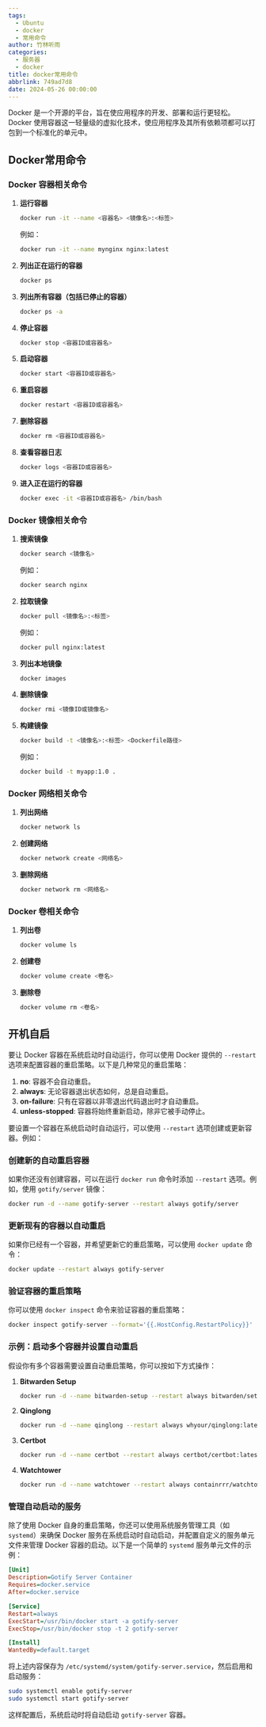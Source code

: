 ```yaml
---
tags:
  - Ubuntu
  - docker
  - 常用命令
author: 竹林听雨
categories:
  - 服务器
  - docker
title: docker常用命令
abbrlink: 749ad7d8
date: 2024-05-26 00:00:00
---
```

Docker 是一个开源的平台，旨在使应用程序的开发、部署和运行更轻松。Docker 使用容器这一轻量级的虚拟化技术，使应用程序及其所有依赖项都可以打包到一个标准化的单元中。
## Docker常用命令

### Docker 容器相关命令
1. **运行容器**
   ```bash
   docker run -it --name <容器名> <镜像名>:<标签>
   ```
   例如：
   ```bash
   docker run -it --name mynginx nginx:latest
   ```

2. **列出正在运行的容器**
   ```bash
   docker ps
   ```

3. **列出所有容器（包括已停止的容器）**
   ```bash
   docker ps -a
   ```

4. **停止容器**
   ```bash
   docker stop <容器ID或容器名>
   ```

5. **启动容器**
   ```bash
   docker start <容器ID或容器名>
   ```

6. **重启容器**
   ```bash
   docker restart <容器ID或容器名>
   ```

7. **删除容器**
   ```bash
   docker rm <容器ID或容器名>
   ```

8. **查看容器日志**
   ```bash
   docker logs <容器ID或容器名>
   ```

9. **进入正在运行的容器**
   ```bash
   docker exec -it <容器ID或容器名> /bin/bash
   ```

### Docker 镜像相关命令
1. **搜索镜像**
   ```bash
   docker search <镜像名>
   ```
   例如：
   ```bash
   docker search nginx
   ```

2. **拉取镜像**
   ```bash
   docker pull <镜像名>:<标签>
   ```
   例如：
   ```bash
   docker pull nginx:latest
   ```

3. **列出本地镜像**
   ```bash
   docker images
   ```

4. **删除镜像**
   ```bash
   docker rmi <镜像ID或镜像名>
   ```

5. **构建镜像**
   ```bash
   docker build -t <镜像名>:<标签> <Dockerfile路径>
   ```
   例如：
   ```bash
   docker build -t myapp:1.0 .
   ```

### Docker 网络相关命令
1. **列出网络**
   ```bash
   docker network ls
   ```

2. **创建网络**
   ```bash
   docker network create <网络名>
   ```

3. **删除网络**
   ```bash
   docker network rm <网络名>
   ```

### Docker 卷相关命令
1. **列出卷**
   ```bash
   docker volume ls
   ```

2. **创建卷**
   ```bash
   docker volume create <卷名>
   ```

3. **删除卷**
   ```bash
   docker volume rm <卷名>
   ```

## 开机自启
要让 Docker 容器在系统启动时自动运行，你可以使用 Docker 提供的 `--restart` 选项来配置容器的重启策略。以下是几种常见的重启策略：

1. **no**: 容器不会自动重启。
2. **always**: 无论容器退出状态如何，总是自动重启。
3. **on-failure**: 只有在容器以非零退出代码退出时才自动重启。
4. **unless-stopped**: 容器将始终重新启动，除非它被手动停止。

要设置一个容器在系统启动时自动运行，可以使用 `--restart` 选项创建或更新容器。例如：

### 创建新的自动重启容器

如果你还没有创建容器，可以在运行 `docker run` 命令时添加 `--restart` 选项。例如，使用 `gotify/server` 镜像：

```bash
docker run -d --name gotify-server --restart always gotify/server
```

### 更新现有的容器以自动重启

如果你已经有一个容器，并希望更新它的重启策略，可以使用 `docker update` 命令：

```bash
docker update --restart always gotify-server
```

### 验证容器的重启策略

你可以使用 `docker inspect` 命令来验证容器的重启策略：

```bash
docker inspect gotify-server --format='{{.HostConfig.RestartPolicy}}'
```

### 示例：启动多个容器并设置自动重启

假设你有多个容器需要设置自动重启策略，你可以按如下方式操作：

1. **Bitwarden Setup**
   ```bash
   docker run -d --name bitwarden-setup --restart always bitwarden/setup:2024.1.2
   ```

2. **Qinglong**
   ```bash
   docker run -d --name qinglong --restart always whyour/qinglong:latest
   ```

3. **Certbot**
   ```bash
   docker run -d --name certbot --restart always certbot/certbot:latest
   ```

4. **Watchtower**
   ```bash
   docker run -d --name watchtower --restart always containrrr/watchtower:latest
   ```

### 管理自动启动的服务

除了使用 Docker 自身的重启策略，你还可以使用系统服务管理工具（如 `systemd`）来确保 Docker 服务在系统启动时自动启动，并配置自定义的服务单元文件来管理 Docker 容器的启动。以下是一个简单的 `systemd` 服务单元文件的示例：

```ini
[Unit]
Description=Gotify Server Container
Requires=docker.service
After=docker.service

[Service]
Restart=always
ExecStart=/usr/bin/docker start -a gotify-server
ExecStop=/usr/bin/docker stop -t 2 gotify-server

[Install]
WantedBy=default.target
```

将上述内容保存为 `/etc/systemd/system/gotify-server.service`，然后启用和启动服务：

```bash
sudo systemctl enable gotify-server
sudo systemctl start gotify-server
```

这样配置后，系统启动时将自动启动 `gotify-server` 容器。
